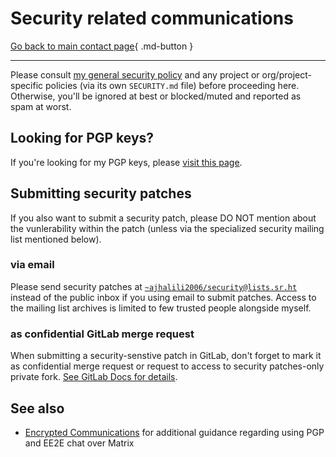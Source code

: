 # Security related communications

[Go back to main contact page](./index.md){ .md-button }

---

Please consult [my general security policy](../security.md) and any project
or org/project-specific policies (via its own `SECURITY.md` file) before proceeding here.
Otherwise, you'll be ignored at best or blocked/muted and reported as spam at worst.

## Looking for PGP keys?

If you're looking for my PGP keys, please [visit this page](../keys/index.md).

## Submitting security patches

If you also want to submit a security patch, please DO NOT mention about the vunlerability
within the patch (unless via the specialized security mailing list mentioned below).

### via email

Please send security patches at [`~ajhalili2006/security@lists.sr.ht`](mailto:~ajhalili2006/security@lists.sr.ht)
instead of the public inbox if you using email to submit patches. Access to the mailing list
archives is limited to few trusted people alongside myself.

### as confidential GitLab merge request

When submitting a security-senstive patch in GitLab, don't forget to mark it as
confidential merge request or request to access to security patches-only private fork.
[See GitLab Docs for details](https://docs.gitlab.com/ee/user/project/merge_requests/confidential.html).

## See also

* [Encrypted Communications](../user-manual/encrypted-communications.md) for additional guidance
regarding using PGP and EE2E chat over Matrix
